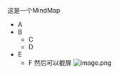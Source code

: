 这是一个MindMap
- A
- B
	- C
	- D
- E
	- F
然后可以截屏
![image.png](https://zjmantou-drawingbed.oss-cn-hangzhou.aliyuncs.com/picture/202307281743971.png)
